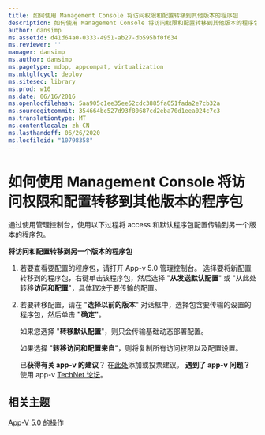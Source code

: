 ```yaml
---
title: 如何使用 Management Console 将访问权限和配置转移到其他版本的程序包
description: 如何使用 Management Console 将访问权限和配置转移到其他版本的程序包
author: dansimp
ms.assetid: d41d64a0-0333-4951-ab27-db595bf0f634
ms.reviewer: ''
manager: dansimp
ms.author: dansimp
ms.pagetype: mdop, appcompat, virtualization
ms.mktglfcycl: deploy
ms.sitesec: library
ms.prod: w10
ms.date: 06/16/2016
ms.openlocfilehash: 5aa905c1ee35ee52cdc3885fa051fada2e7cb32a
ms.sourcegitcommit: 354664bc527d93f80687cd2eba70d1eea024c7c3
ms.translationtype: MT
ms.contentlocale: zh-CN
ms.lasthandoff: 06/26/2020
ms.locfileid: "10798358"
---
```

# 如何使用 Management Console 将访问权限和配置转移到其他版本的程序包


通过使用管理控制台，使用以下过程将 access 和默认程序包配置传输到另一个版本的程序包。

**将访问和配置转移到另一个版本的程序包**

1.  若要查看要配置的程序包，请打开 App-v 5.0 管理控制台。 选择要将新配置转移到的程序包，右键单击该程序包，然后选择 "**从发送默认配置**" 或 "从此处转移**访问和配置**"，具体取决于要传输的配置。

2.  若要转移配置，请在 "**选择以前的版本**" 对话框中，选择包含要传输的设置的程序包，然后单击 **"确定"**。

    如果您选择 "**转移默认配置**"，则只会传输基础动态部署配置。

    如果选择 "**转移访问和配置来自**"，则将复制所有访问权限以及配置设置。

    已**获得有关 app-v 的建议**？ 在[此处](http://appv.uservoice.com/forums/280448-microsoft-application-virtualization)添加或投票建议。 **遇到了 app-v 问题？** 使用 app-v [TechNet 论坛](https://social.technet.microsoft.com/Forums/home?forum=mdopappv)。

## 相关主题


[App-V 5.0 的操作](operations-for-app-v-50.md)

 

 





